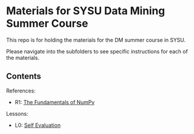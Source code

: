 Materials for SYSU Data Mining Summer Course
============================================

This repo is for holding the materials for the DM summer course in SYSU.

Please navigate into the subfolders to see specific instructions for each of the materials.


Contents
--------

References:
* R1: [The Fundamentals of NumPy](references/numpy-fundamentals.ipynb)

Lessons:
* L0: [Self Evaluation](0.self-evaluation)
